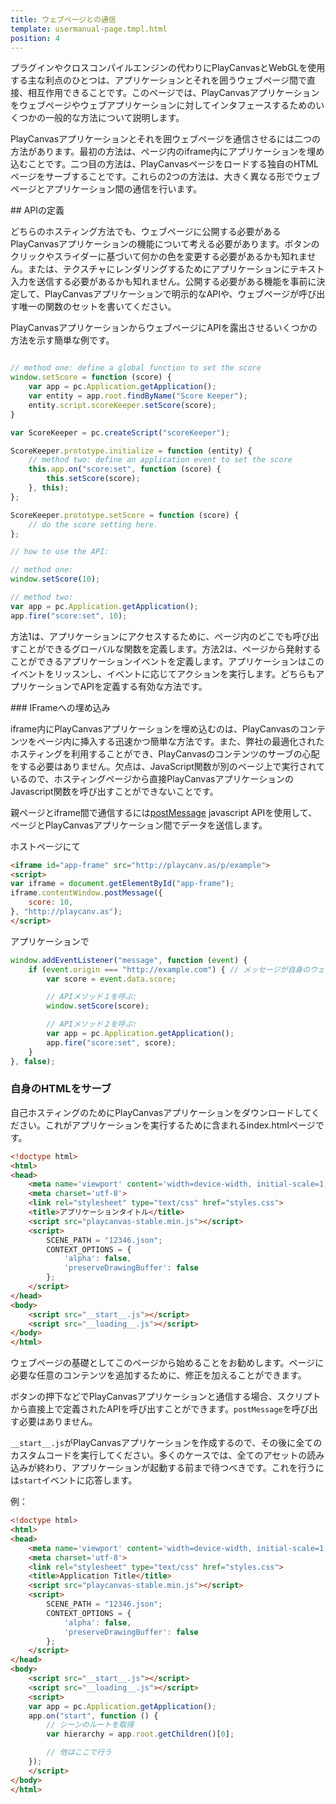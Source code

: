 ```yaml
---
title: ウェブページとの通信
template: usermanual-page.tmpl.html
position: 4
---
```


プラグインやクロスコンパイルエンジンの代わりにPlayCanvasとWebGLを使用する主な利点のひとつは、アプリケーションとそれを囲うウェブページ間で直接、相互作用できることです。このページでは、PlayCanvasアプリケーションをウェブページやウェブアプリケーションに対してインタフェースするためのいくつかの一般的な方法について説明します。

PlayCanvasアプリケーションとそれを囲ウェブページを通信させるには二つの方法があります。最初の方法は、ページ内のiframe内にアプリケーションを埋め込むことです。二つ目の方法は、PlayCanvasページをロードする独自のHTMLページをサーブすることです。これらの2つの方法は、大きく異なる形でウェブページとアプリケーション間の通信を行います。

## APIの定義

どちらのホスティング方法でも、ウェブページに公開する必要があるPlayCanvasアプリケーションの機能について考える必要があります。ボタンのクリックやスライダーに基づいて何かの色を変更する必要があるかも知れません。または、テクスチャにレンダリングするためにアプリケーションにテキスト入力を送信する必要があるかも知れません。公開する必要がある機能を事前に決定して、PlayCanvasアプリケーションで明示的なAPIや、ウェブページが呼び出す唯一の関数のセットを書いてください。

PlayCanvasアプリケーションからウェブページにAPIを露出させるいくつかの方法を示す簡単な例です。

```javascript

// method one: define a global function to set the score
window.setScore = function (score) {
    var app = pc.Application.getApplication();
    var entity = app.root.findByName("Score Keeper");
    entity.script.scoreKeeper.setScore(score);
}

var ScoreKeeper = pc.createScript("scoreKeeper");

ScoreKeeper.prototype.initialize = function (entity) {
    // method two: define an application event to set the score
    this.app.on("score:set", function (score) {
        this.setScore(score);
    }, this);
};

ScoreKeeper.prototype.setScore = function (score) {
    // do the score setting here.
};

// how to use the API:

// method one:
window.setScore(10);

// method two:
var app = pc.Application.getApplication();
app.fire("score:set", 10);

```

方法1は、アプリケーションにアクセスするために、ページ内のどこでも呼び出すことができるグローバルな関数を定義します。方法2は、ページから発射することができるアプリケーションイベントを定義します。アプリケーションはこのイベントをリッスンし、イベントに応じてアクションを実行します。どちらもアプリケーションでAPIを定義する有効な方法です。

### IFrameへの埋め込み

iframe内にPlayCanvasアプリケーションを埋め込むのは、PlayCanvasのコンテンツをページ内に挿入する迅速かつ簡単な方法です。また、弊社の最適化されたホスティングを利用することができ、PlayCanvasのコンテンツのサーブの心配をする必要はありません。欠点は、JavaScript関数が別のページ上で実行されているので、ホスティングページから直接PlayCanvasアプリケーションのJavascript関数を呼び出すことができないことです。

親ページとiframe間で通信するには[postMessage][1] javascript APIを使用して、ページとPlayCanvasアプリケーション間でデータを送信します。

ホストページにて

```html
<iframe id="app-frame" src="http://playcanv.as/p/example">
<script>
var iframe = document.getElementById("app-frame");
iframe.contentWindow.postMessage({
    score: 10,
}, "http://playcanv.as");
</script>
```

アプリケーションで
```javascript
window.addEventListener("message", function (event) {
    if (event.origin === "http://example.com") { // メッセージが自身のウェブサイトから来ていることを必ず確認してください
        var score = event.data.score;

        // APIメソッド１を呼ぶ:
        window.setScore(score);

        // APIメソッド２を呼ぶ:
        var app = pc.Application.getApplication();
        app.fire("score:set", score);
    }
}, false);
```

### 自身のHTMLをサーブ

自己ホスティングのためにPlayCanvasアプリケーションをダウンロードしてください。これがアプリケーションを実行するために含まれるindex.htmlページです。

```html
<!doctype html>
<html>
<head>
    <meta name='viewport' content='width=device-width, initial-scale=1, maximum-scale=1, minimum-scale=1, user-scalable=no' />
    <meta charset='utf-8'>
    <link rel="stylesheet" type="text/css" href="styles.css">
    <title>アプリケーションタイトル</title>
    <script src="playcanvas-stable.min.js"></script>
    <script>
        SCENE_PATH = "12346.json";
        CONTEXT_OPTIONS = {
            'alpha': false,
            'preserveDrawingBuffer': false
        };
    </script>
</head>
<body>
    <script src="__start__.js"></script>
    <script src="__loading__.js"></script>
</body>
</html>
```

ウェブページの基礎としてこのページから始めることをお勧めします。ページに必要な任意のコンテンツを追加するために、修正を加えることができます。

ボタンの押下などでPlayCanvasアプリケーションと通信する場合、スクリプトから直接上で定義されたAPIを呼び出すことができます。`postMessage`を呼び出す必要はありません。

`__start__.js`がPlayCanvasアプリケーションを作成するので、その後に全てのカスタムコードを実行してください。多くのケースでは、全てのアセットの読み込みが終わり、アプリケーションが起動する前まで待つべきです。これを行うには`start`イベントに応答します。

例：

```html
<!doctype html>
<html>
<head>
    <meta name='viewport' content='width=device-width, initial-scale=1, maximum-scale=1, minimum-scale=1, user-scalable=no' />
    <meta charset='utf-8'>
    <link rel="stylesheet" type="text/css" href="styles.css">
    <title>Application Title</title>
    <script src="playcanvas-stable.min.js"></script>
    <script>
        SCENE_PATH = "12346.json";
        CONTEXT_OPTIONS = {
            'alpha': false,
            'preserveDrawingBuffer': false
        };
    </script>
</head>
<body>
    <script src="__start__.js"></script>
    <script src="__loading__.js"></script>
    <script>
    var app = pc.Application.getApplication();
    app.on("start", function () {
        // シーンのルートを取得
        var hierarchy = app.root.getChildren()[0];

        // 他はここで行う
    });
    </script>
</body>
</html>
```

[1]: https://developer.mozilla.org/en-US/docs/Web/API/Window/postMessage

